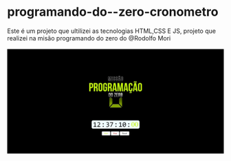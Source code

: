 # programando-do--zero-cronometro
Este é um projeto que ultilizei as tecnologias HTML,CSS E JS, projeto que realizei na misão programando do zero do @Rodolfo Mori
<br>
<br>
 <img src="https://github.com/VivianAntunes22/programando-do--zero-cronometro/blob/master/WhatsApp%20Image%202022-06-20%20at%2012.10.51.jpeg?raw=true" width:300px>
